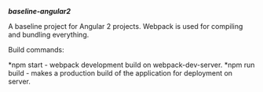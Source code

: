 ***baseline-angular2***

A baseline project for Angular 2 projects. Webpack is used for compiling and bundling everything.

Build commands:

*npm start - webpack development build on webpack-dev-server.
*npm run build - makes a production build of the application for deployment on server.
